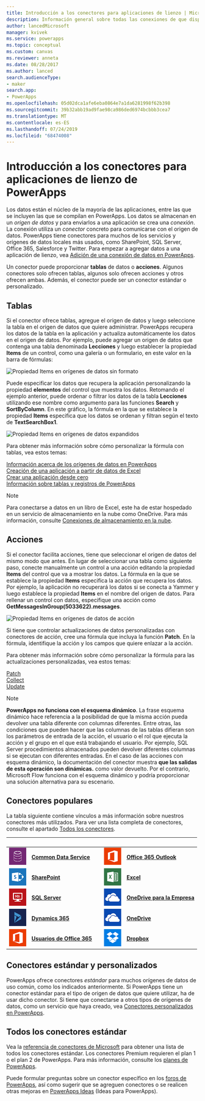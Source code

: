 ```yaml
---
title: Introducción a los conectores para aplicaciones de lienzo | Microsoft Docs
description: Información general sobre todas las conexiones de que dispone para compilar aplicaciones de lienzo
author: lancedMicrosoft
manager: kvivek
ms.service: powerapps
ms.topic: conceptual
ms.custom: canvas
ms.reviewer: anneta
ms.date: 08/28/2017
ms.author: lanced
search.audienceType:
- maker
search.app:
- PowerApps
ms.openlocfilehash: 05d02dca1afe6eba0864e7a1da6281998f62b398
ms.sourcegitcommit: 39b32abb19ad9fae98ca986ded6974bcbbb3cea7
ms.translationtype: MT
ms.contentlocale: es-ES
ms.lasthandoff: 07/24/2019
ms.locfileid: "68474008"
---
```

# <a name="overview-of-canvas-app-connectors-for-powerapps"></a>Introducción a los conectores para aplicaciones de lienzo de PowerApps
Los datos están el núcleo de la mayoría de las aplicaciones, entre las que se incluyen las que se compilan en PowerApps. Los datos se almacenan en un *origen de datos* y para enviarlos a una aplicación se crea una *conexión*. La conexión utiliza un *conector* concreto para comunicarse con el origen de datos. PowerApps tiene conectores para muchos de los servicios y orígenes de datos locales más usados, como SharePoint, SQL Server, Office 365, Salesforce y Twitter. Para empezar a agregar datos a una aplicación de lienzo, vea [Adición de una conexión de datos en PowerApps](add-data-connection.md).

Un conector puede proporcionar **tablas** de datos o **acciones**. Algunos conectores solo ofrecen tablas, algunos solo ofrecen acciones y otros ofrecen ambas. Además, el conector puede ser un conector estándar o personalizado.

## <a name="tables"></a>Tablas

Si el conector ofrece tablas, agregue el origen de datos y luego seleccione la tabla en el origen de datos que quiere administrar. PowerApps recupera los datos de la tabla en la aplicación y actualiza automáticamente los datos en el origen de datos. Por ejemplo, puede agregar un origen de datos que contenga una tabla denominada **Lecciones** y luego establecer la propiedad **Items** de un control, como una galería o un formulario, en este valor en la barra de fórmulas:

 ![Propiedad Items en orígenes de datos sin formato](./media/connections-list/ItemPropertyPlain.png)

Puede especificar los datos que recupera la aplicación personalizando la propiedad **elementos** del control que muestra los datos. Retomando el ejemplo anterior, puede ordenar o filtrar los datos de la tabla **Lecciones** utilizando ese nombre como argumento para las funciones **Search** y **SortByColumn**. En este gráfico, la fórmula en la que se establece la propiedad **Items** especifica que los datos se ordenan y filtran según el texto de **TextSearchBox1**. 

 ![Propiedad Items en orígenes de datos expandidos](./media/connections-list/ItemPropertyExpanded.png)

Para obtener más información sobre cómo personalizar la fórmula con tablas, vea estos temas:

  [Información acerca de los orígenes de datos en PowerApps](working-with-data-sources.md)<br> 
  [Creación de una aplicación a partir de datos de Excel](get-started-create-from-data.md)<br> 
  [Crear una aplicación desde cero](get-started-create-from-blank.md)<br>
  [Información sobre tablas y registros de PowerApps](working-with-tables.md)

  > [!NOTE]
  > Para conectarse a datos en un libro de Excel, este ha de estar hospedado en un servicio de almacenamiento en la nube como OneDrive. Para más información, consulte [Conexiones de almacenamiento en la nube](connections/cloud-storage-blob-connections.md).

## <a name="actions"></a>Acciones

Si el conector facilita acciones, tiene que seleccionar el origen de datos del mismo modo que antes. En lugar de seleccionar una tabla como siguiente paso, conecte manualmente un control a una acción editando la propiedad **Items** del control que va a mostrar los datos. La fórmula en la que se establece la propiedad **Items** especifica la acción que recupera los datos. Por ejemplo, la aplicación no recuperará los datos si se conecta a Yammer y luego establece la propiedad **Items** en el nombre del origen de datos. Para rellenar un control con datos, especifique una acción como **GetMessagesInGroup(5033622).messages**.

![Propiedad Items en orígenes de datos de acción](./media/connections-list/ItemPropertyAction.png)

Si tiene que controlar actualizaciones de datos personalizadas con conectores de acción, cree una fórmula que incluya la función **Patch**. En la fórmula, identifique la acción y los campos que quiere enlazar a la acción.  

Para obtener más información sobre cómo personalizar la fórmula para las actualizaciones personalizadas, vea estos temas:

[Patch](functions/function-patch.md)<br>[Collect](functions/function-clear-collect-clearcollect.md)<br>[Update](functions/function-update-updateif.md)

> [!NOTE]
>  **PowerApps no funciona con el esquema dinámico**. La frase esquema dinámico hace referencia a la posibilidad de que la misma acción pueda devolver una tabla diferente con columnas diferentes. Entre otras, las condiciones que pueden hacer que las columnas de las tablas difieran son los parámetros de entrada de la acción, el usuario o el rol que ejecuta la acción y el grupo en el que está trabajando el usuario. Por ejemplo, SQL Server procedimientos almacenados pueden devolver diferentes columnas si se ejecutan con diferentes entradas. En el caso de las acciones con esquema dinámico, la documentación del conector muestra **que las salidas de esta operación son dinámicas.** como valor devuelto. Por el contrario, Microsoft Flow funciona con el esquema dinámico y podría proporcionar una solución alternativa para su escenario.

## <a name="popular-connectors"></a>Conectores populares

La tabla siguiente contiene vínculos a más información sobre nuestros conectores más utilizados. Para ver una lista completa de conectores, consulte el apartado [Todos los conectores](https://docs.microsoft.com/connectors/).

| &nbsp; | &nbsp; | &nbsp; | &nbsp; | &nbsp; |
| --- | --- | --- | --- | --- |
| ![Common Data Service](./media/connections-list/cdm.png) |[**Common Data Service**](../common-data-service/data-platform-intro.md) |&nbsp; |![Office 365 Outlook](./media/connections-list/office365.png) |[**Office 365 Outlook**](connections/connection-office365-outlook.md) |
| ![SharePoint](./media/connections-list/sharepoint.png) |[**SharePoint**](connections/connection-sharepoint-online.md) |&nbsp; |![Excel](./media/connections-list/excel.png) |[**Excel**](connections/connection-excel.md) |
| ![SQL Server](./media/connections-list/sql.png) |[**SQL Server**](connections/connection-azure-sqldatabase.md) |&nbsp; |![OneDrive para la Empresa](./media/connections-list/onedrive.png) |[**OneDrive para la Empresa**](connections/cloud-storage-blob-connections.md) |
| ![Dynamics 365](./media/connections-list/dynamics-365.png) |[**Dynamics 365**](connections/connection-dynamics-crmonline.md) |&nbsp; |![OneDrive](./media/connections-list/onedrive.png) |[**OneDrive**](connections/cloud-storage-blob-connections.md) |
| ![Usuarios de Office 365](./media/connections-list/office365.png) |[**Usuarios de Office 365**](connections/connection-office365-users.md) |&nbsp; |![Dropbox](./media/connections-list/dropbox.png) |[**Dropbox**](connections/cloud-storage-blob-connections.md) |

## <a name="standard-and-custom-connectors"></a>Conectores estándar y personalizados
PowerApps ofrece conectores *estándar* para muchos orígenes de datos de uso común, como los indicados anteriormente. Si PowerApps tiene un conector estándar para el tipo de origen de datos que quiere utilizar, ha de usar dicho conector. Si tiene que conectarse a otros tipos de orígenes de datos, como un servicio que haya creado, vea [Conectores personalizados en PowerApps](../canvas-apps/register-custom-api.md).

## <a name="all-standard-connectors"></a>Todos los conectores estándar
Vea la [referencia de conectores de Microsoft](https://docs.microsoft.com/connectors/) para obtener una lista de todos los conectores estándar. Los conectores Premium requieren el plan 1 o el plan 2 de PowerApps. Para más información, consulte los [planes de PowerApps](https://powerapps.microsoft.com/pricing/).

Puede formular preguntas sobre un conector específico en los [foros de PowerApps](https://powerusers.microsoft.com/t5/PowerApps-Community/ct-p/PowerApps1), así como sugerir que se agreguen conectores o se realicen otras mejoras en [PowerApps Ideas](https://powerusers.microsoft.com/t5/PowerApps-Ideas/idb-p/PowerAppsIdeas) (Ideas para PowerApps).
